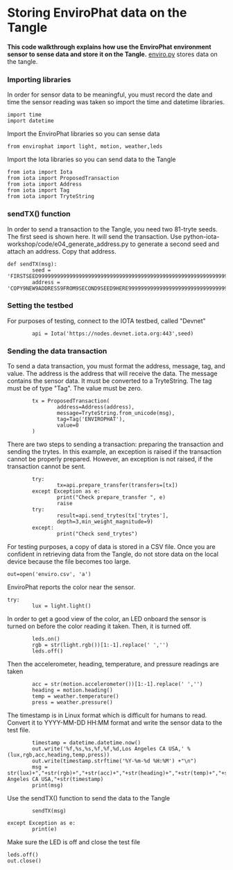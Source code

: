 # Storing EnviroPhat data on the Tangle

<b>This code walkthrough explains how use the EnviroPhat environment sensor to sense data and store it on the Tangle.</b>  [enviro.py](https://github.com/NelsonPython/EnviroPhat/blob/master/code/enviro.py) stores data on the tangle.

### Importing libraries

In order for sensor data to be meaningful, you must record the date and time the sensor reading was taken so import the time and datetime libraries.   

```
import time
import datetime
```
Import the EnviroPhat libraries so you can sense data
```
from envirophat import light, motion, weather,leds
```
Import the Iota libraries so you can send data to the Tangle
```
from iota import Iota
from iota import ProposedTransaction
from iota import Address
from iota import Tag
from iota import TryteString
```

### sendTX() function
In order to send a transaction to the Tangle, you need two 81-tryte seeds.  The first seed is shown here.  It will send the transaction. Use python-iota-workshop/code/e04_generate_address.py to generate a second seed and attach an address.  Copy that address.  

```
def sendTX(msg):
        seed =    'FIRSTSEED999999999999999999999999999999999999999999999999999999999999999999999999'
        address = 'COPY9NEW9ADDRESS9FROM9SECOND9SEED9HERE9999999999999999999999999999999999999999999'
```
### Setting the testbed

For purposes of testing, connect to the IOTA testbed, called "Devnet"

```
        api = Iota('https://nodes.devnet.iota.org:443',seed)
```
### Sending the data transaction

To send a data transaction, you must format the address, message, tag, and value.  The address is the address that will receive the data.  The message contains the sensor data.  It must be converted to a TryteString.  The tag must be of type "Tag".  The value must be zero.

```
        tx = ProposedTransaction(
                address=Address(address),
                message=TryteString.from_unicode(msg),
                tag=Tag('ENVIROPHAT'),
                value=0
        )
```
There are two steps to sending a transaction:  preparing the transaction and sending the trytes.  In this example, an exception is raised if the transaction cannot be properly prepared.  However, an exception is not raised, if the transaction cannot be sent.

```
        try:
                tx=api.prepare_transfer(transfers=[tx])
        except Exception as e:
                print("Check prepare_transfer ", e)
                raise
        try:
                result=api.send_trytes(tx['trytes'],
                depth=3,min_weight_magnitude=9)
        except:
                print("Check send_trytes")
```
For testing purposes, a copy of data is stored in a CSV file.  Once you are confident in retrieving data from the Tangle, do not store data on the local device because the file becomes too large.

```
out=open('enviro.csv', 'a')
```
EnviroPhat reports the color near the sensor. 
```
try:
        lux = light.light()
```
In order to get a good view of the color, an LED onboard the sensor is turned on before the color reading it taken.  Then, it is turned off.
```
        leds.on()
        rgb = str(light.rgb())[1:-1].replace(' ','')
        leds.off()
```
Then the accelerometer, heading, temperature, and pressure readings are taken
```
        acc = str(motion.accelerometer())[1:-1].replace(' ','')
        heading = motion.heading()
        temp = weather.temperature()
        press = weather.pressure()
```
The timestamp is in Linux format which is difficult for humans to read.  Convert it to YYYY-MM-DD HH:MM format and write the sensor data to the test file.  
```
        timestamp = datetime.datetime.now()
        out.write('%f,%s,%s,%f,%f,%d,Los Angeles CA USA,' % (lux,rgb,acc,heading,temp,press))
        out.write(timestamp.strftime('%Y-%m-%d %H:%M') +"\n")
        msg = str(lux)+","+str(rgb)+","+str(acc)+","+str(heading)+","+str(temp)+","+str(press)+",Los Angeles CA USA,"+str(timestamp)
        print(msg)
```
Use the sendTX() function to send the data to the Tangle
```
        sendTX(msg)

except Exception as e:
        print(e)
```
Make sure the LED is off and close the test file
```
leds.off()
out.close()
```
